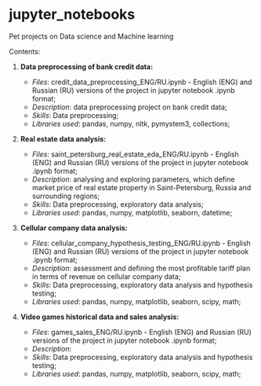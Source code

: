 # jupyter_notebooks
Pet projects on Data science and Machine learning

Contents:

1. **Data preprocessing of bank credit data:**
   - *Files*: credit_data_preprocessing_ENG/RU.ipynb - English (ENG) and Russian (RU) versions of the project in jupyter notebook .ipynb format;
   - *Description*: data preprocessing project on bank credit data;
   - *Skills*: Data preprocessing;
   - *Libraries used*: pandas, numpy, nltk, pymystem3, collections;

2. **Real estate data analysis:**
   - *Files*: saint_petersburg_real_estate_eda_ENG/RU.ipynb - English (ENG) and Russian (RU) versions of the project in jupyter notebook .ipynb format;
   - *Description*: analysing and exploring parameters, which define market price of real estate property in Saint-Petersburg, Russia and surrounding regions;
   - *Skills*: Data preprocessing, exploratory data analysis;
   - *Libraries used*: pandas, numpy, matplotlib, seaborn, datetime;

3. **Cellular company data analysis:**
   - *Files*: cellular_company_hypothesis_testing_ENG/RU.ipynb - English (ENG) and Russian (RU) versions of the project in jupyter notebook .ipynb format;
   - *Description*: assessment and defining the most profitable tariff plan in terms of revenue on cellular company data;
   - *Skills*: Data preprocessing, exploratory data analysis and hypothesis testing;
   - *Libraries used*: pandas, numpy, matplotlib, seaborn, scipy, math;

4. **Video games historical data and sales analysis:**
   - *Files*: games_sales_ENG/RU.ipynb - English (ENG) and Russian (RU) versions of the project in jupyter notebook .ipynb format;
   - *Description*: 
   - *Skills*: Data preprocessing, exploratory data analysis and hypothesis testing;
   - *Libraries used*: pandas, numpy, matplotlib, seaborn, scipy, math;
